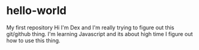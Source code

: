 # hello-world
My first repository
Hi I'm Dex and I'm really trying to figure out this git/github thing. I'm learning Javascript and its about high time I figure out how to use this thing.
